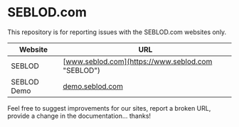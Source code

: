 SEBLOD.com
==========

This repository is for reporting issues with the SEBLOD.com websites only.

| Website  | URL |
| ------------- | ------------- |
| SEBLOD  | [www.seblod.com](https://www.seblod.com "SEBLOD")  |
| SEBLOD Demo  | [demo.seblod.com](https://demo.seblod.com "SEBLOD Demo")  |

Feel free to suggest improvements for our sites, report a broken URL, provide a change in the documentation... thanks!
